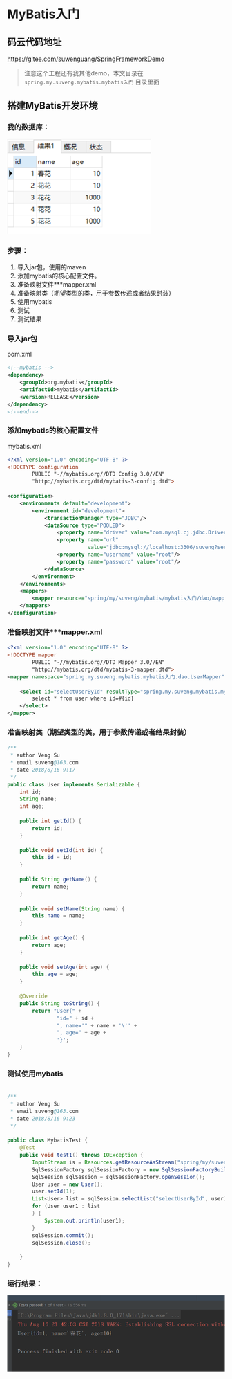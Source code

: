 # MyBatis入门

## 码云代码地址

https://gitee.com/suwenguang/SpringFrameworkDemo

> 注意这个工程还有我其他demo，本文目录在`spring.my.suveng.mybatis.mybatis入门` 目录里面

## 搭建MyBatis开发环境

### 我的数据库：

![1534426438951](mybatis入门.assets/1534426438951.png)

### 步骤：

1. 导入jar包，使用的maven
2. 添加mybatis的核心配置文件。
3. 准备映射文件***mapper.xml
4. 准备映射类（期望类型的类，用于参数传递或者结果封装）
5. 使用mybatis
6. 测试
7. 测试结果

### 导入jar包

pom.xml

```xml
<!--mybatis -->
<dependency>
    <groupId>org.mybatis</groupId>
    <artifactId>mybatis</artifactId>
    <version>RELEASE</version>
</dependency>
<!--end-->
```

### 添加mybatis的核心配置文件

mybatis.xml

```xml
<?xml version="1.0" encoding="UTF-8" ?>
<!DOCTYPE configuration
        PUBLIC "-//mybatis.org//DTD Config 3.0//EN"
        "http://mybatis.org/dtd/mybatis-3-config.dtd">

<configuration>
    <environments default="development">
        <environment id="development">
            <transactionManager type="JDBC"/>
            <dataSource type="POOLED">
                <property name="driver" value="com.mysql.cj.jdbc.Driver"/>
                <property name="url"
                          value="jdbc:mysql://localhost:3306/suveng?serverTimezone=Asia/Shanghai &amp;characterEncoding=utf8"/>
                <property name="username" value="root"/>
                <property name="password" value="root"/>
            </dataSource>
        </environment>
    </environments>
    <mappers>
        <mapper resource="spring/my/suveng/mybatis/mybatis入门/dao/mapper/UserMapper.xml"/>
    </mappers>
</configuration>
```

### 准备映射文件***mapper.xml

```xml
<?xml version="1.0" encoding="UTF-8" ?>
<!DOCTYPE mapper
        PUBLIC "-//mybatis.org//DTD Mapper 3.0//EN"
        "http://mybatis.org/dtd/mybatis-3-mapper.dtd">
<mapper namespace="spring.my.suveng.mybatis.mybatis入门.dao.UserMapper">

    <select id="selectUserById" resultType="spring.my.suveng.mybatis.mybatis入门.user.User" parameterType="spring.my.suveng.mybatis.mybatis入门.user.User">
        select * from user where id=#{id}
    </select>
</mapper>  
```

### 准备映射类（期望类型的类，用于参数传递或者结果封装）

```java
/**
 * author Veng Su
 * email suveng@163.com
 * date 2018/8/16 9:17
 */
public class User implements Serializable {
    int id;
    String name;
    int age;

    public int getId() {
        return id;
    }

    public void setId(int id) {
        this.id = id;
    }

    public String getName() {
        return name;
    }

    public void setName(String name) {
        this.name = name;
    }

    public int getAge() {
        return age;
    }

    public void setAge(int age) {
        this.age = age;
    }

    @Override
    public String toString() {
        return "User{" +
                "id=" + id +
                ", name='" + name + '\'' +
                ", age=" + age +
                '}';
    }
}
```

### 测试使用mybatis

```java

/**
 * author Veng Su
 * email suveng@163.com
 * date 2018/8/16 9:23
 */

public class MybatisTest {
    @Test
    public void test1() throws IOException {
        InputStream is = Resources.getResourceAsStream("spring/my/suveng/mybatis/mybatis入门/config/mybatis.xml");
        SqlSessionFactory sqlSessionFactory = new SqlSessionFactoryBuilder().build(is);
        SqlSession sqlSession = sqlSessionFactory.openSession();
        User user = new User();
        user.setId(1);
        List<User> list = sqlSession.selectList("selectUserById", user);
        for (User user1 : list
        ) {
            System.out.println(user1);
        }
        sqlSession.commit();
        sqlSession.close();

    }
}

```

### 运行结果：

![1534426935850](mybatis入门.assets/1534426935850.png)

